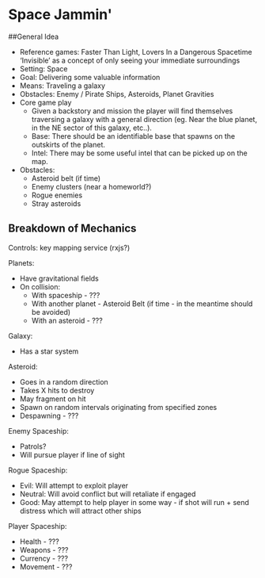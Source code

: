 # Space Jammin'
##General Idea
* Reference games: Faster Than Light, Lovers In a Dangerous Spacetime
‘Invisible’ as a concept of only seeing your immediate surroundings
* Setting: Space
* Goal: Delivering some valuable information
* Means: Traveling a galaxy
* Obstacles: Enemy / Pirate Ships, Asteroids, Planet Gravities
* Core game play
    * Given a backstory and mission the player will find themselves traversing a galaxy with a general direction (eg. Near the blue planet, in the NE sector of this galaxy, etc..).
    * Base: There should be an identifiable base that spawns on the outskirts of the planet.
    * Intel: There may be some useful intel that can be picked up on the map.
* Obstacles:
    * Asteroid belt (if time)
    * Enemy clusters (near a homeworld?)
    * Rogue enemies
    * Stray asteroids
## Breakdown of Mechanics

Controls: key mapping service (rxjs?)

Planets: 
* Have gravitational fields
* On collision:
    * With spaceship - ???
    * With another planet - Asteroid Belt (if time - in the meantime should be avoided)
    * With an asteroid - ???
    
Galaxy:
* Has a star system

Asteroid:
* Goes in a random direction
* Takes X hits to destroy
* May fragment on hit 
* Spawn on random intervals originating from specified zones
* Despawning - ???

Enemy Spaceship:
* Patrols?
* Will pursue player if line of sight

Rogue Spaceship:
* Evil: Will attempt to exploit player
* Neutral: Will avoid conflict but will retaliate if engaged
* Good: May attempt to help player in some way - if shot will run + send distress which will attract other ships

Player Spaceship:
* Health - ???
* Weapons - ???
* Currency - ???
* Movement - ???


